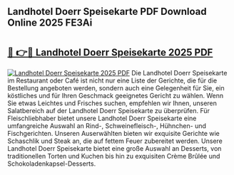 ## Landhotel Doerr Speisekarte PDF Download Online 2025 FE3Ai

# <h2><a href="http://gce3gni.nevu.top/?p=Landhotel+Doerr+Speisekarte">🔗 👉🔴 Landhotel Doerr Speisekarte 2025 PDF</a></h2>

[![Landhotel Doerr Speisekarte 2025 PDF](https://i.imgur.com/dBaPXMq.png)](http://gce3gni.nevu.top/?p=Landhotel+Doerr+Speisekarte)
Die Landhotel Doerr Speisekarte im Restaurant oder Café ist nicht nur eine Liste der Gerichte, die für die Bestellung angeboten werden, sondern auch eine Gelegenheit für Sie, ein köstliches und für Ihren Geschmack geeignetes Gericht zu wählen. Wenn Sie etwas Leichtes und Frisches suchen, empfehlen wir Ihnen, unseren Salatbereich auf der Landhotel Doerr Speisekarte zu überprüfen. Für Fleischliebhaber bietet unsere Landhotel Doerr Speisekarte eine umfangreiche Auswahl an Rind-, Schweinefleisch-, Hühnchen- und Fischgerichten. Unseren Auserwählten bieten wir exquisite Gerichte wie Schaschlik und Steak an, die auf fettem Feuer zubereitet werden. Unsere Landhotel Doerr Speisekarte bietet eine große Auswahl an Desserts, von traditionellen Torten und Kuchen bis hin zu exquisiten Crème Brûlée und Schokoladenkapsel-Desserts.
